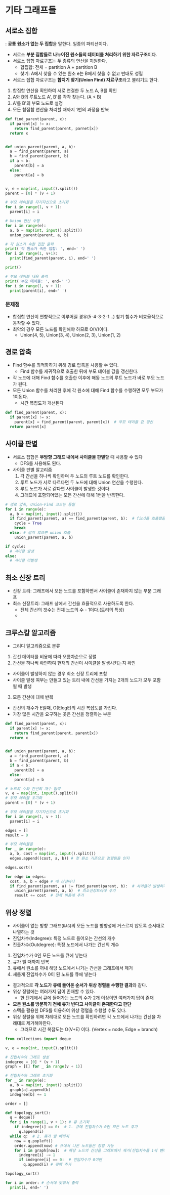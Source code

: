 # 기타 그래프들

## 서로소 집합
: **공통 원소가 없는 두 집합**을 말한다. 일종의 파티션이다.

- 서로소 **부분 집합들로 나누어진 원소들의 데이터를 처리하기 위한 자료구조**이다.
- 서로소 집합 자료구조는 두 종류의 연산을 지원한다.
  - 합집합: 전체 = partition A + partition B
  - 찾기: A에서 찾을 수 있는 원소 e는 B에서 찾을 수 없고 반대도 성립
- 서로소 집합 자료구조는 **합치기 찾기(Union Find) 자료구조**라고 불리기도 한다.

1. 합집합 연산을 확인하여 서로 연결한 두 노드 A, B를 확인
  1. A와 B의 루트노드 A', B'를 각각 찾는다. (A < B)
  2. A'를 B'의 부모 노드로 설정
2. 모든 합집합 연산을 처리할 때까지 1번의 과정을 반복

```py
def find_parent(parent, x):
  if parent[x] != x:
    return find_parent(parent, parnet[x])
  return x


def union_parent(parent, a, b):
  a = find_parent(parent, a)
  b = find_parent(parent, b)
  if a < b:
    parent[b] = a
  else:
    parent[a] = b


v, e = map(int, input().split())
parent = [0] * (v + 1)

# 부모 테이블을 자기자신으로 초기화
for i in range(1, v + 1):
  parent[i] = i

# Union 연산 수행
for i in range(e):
  a, b = map(int, input().split())
  union_parent(parent, a, b)

# 각 원소가 속한 집합 출력
print('각 원소가 속한 집합: ', end=' ')
for i in range(1, v+1):
  print(find_parent(parent, i), end=' ')

print()

# 부모 테이블 내용 출력
print('부모 테이블: ', end=' ')
for i in range(1, v + 1):
  print(parent[i], end=' ')
```

### 문제점

- 합집합 연산이 편향적으로 이루어질 경우(5-4-3-2-1...) 찾기 함수가 비효율적으로 동작할 수 있다.
- 최악의 경우 모든 노드를 확인해야 하므로 O(V)이다.
  - Union(4, 5), Union(3, 4), Union(2, 3), Union(1, 2)

## 경로 압축

- Find 함수를 최적화하기 위해 경로 압축을 사용할 수 있다.
  - Find 함수를 재귀적으로 호출한 뒤에 부모 테이블 값을 갱신한다.
- 각 노드에 대해 Find 함수를 호출한 이후에 해동 노드의 루트 노드가 바로 부모 노드가 된다.
- 모든 Union 함수를 처리한 후에 각 원소에 대해 Find 함수를 수행하면 모두 부모가 1이된다.
  - 시간 복잡도가 개선된다

```py
def find_parent(parent, x):
  if parent[x] != x:
    parent[x] = find_parent(parent, parent[x])  # 부모 테이블 값 갱신
  return parent[x] 
```

## 사이클 판별

- 서로소 집합은 **무방향 그래프 내에서 사이클을 판별**할 때 사용할 수 있다
  - DFS를 사용해도 된다.
- 사이클 판별 알고리즘
  1. 각 간선을 하나씩 확인하며 두 노드의 루트 노드를 확인한다.
    1. 루트 노드가 서로 다르다면 두 노드에 대해 Union 연산을 수행한다.
    2. 루트 노드가 서로 같다면 사이클이 발생한 것이다.
  2. 그래프에 포함되어있는 모든 간선에 대해 1번을 반복한다.

```py
# 경로 압축, Union-Find 코드는 동일
for i in range(e):
  a, b = map(int, input().split())
  if find_parent(parent, a) == find_parent(parent, b):  # find를 호출했을 때 부모가 같다면
    cycle = True
    break
  else: # 같지 않으면 union 호출
    union_parent(parent, a, b)

if cycle:
  # 사이클 발생
else:
  # 사이클 미발생
```

## 최소 신장 트리

- 신장 트리: 그래프에서 모든 노드를 포함하면서 사이클이 존재하지 않는 부분 그래프
- 최소 신장트리: 그래프 상에서 간선을 효율적으로 사용하도록 한다.
  - 전체 간선의 갯수는 전체 노드의 수 - 1이다.(트리의 특성)
  - 

## 크루스칼 알고리즘

- 그리디 알고리즘으로 분류
1. 간선 데이터를 비용에 따라 오름차순으로 정렬
2. 간선을 하나씩 확인하여 현재의 간선이 사이클을 발생시키는지 확인
  - 사이클이 발생하지 않는 경우 최소 신장 트리에 포함
  - 사이클 발생 여부는 만들고 있는 트리 내에 간선을 가지는 2개의 노드가 모두 포함될 때 발생
3. 모든 간선에 대해 반복

- 간선의 개수가 E일때, O(ElogE)의 시간 복잡도를 가진다.
- 가장 많은 시간을 요구하는 곳은 간선을 정렬하는 부분

```py
def find_parent(parent, x):
  if parent[x] != x:
    return find_parent(parent, parent[x])
  return x


def union_parent(parent, a, b):
  a = find_parent(parent, a)
  b = find_parent(parent, b)
  if a < b:
    parent[b] = a
  else:
    parent[a] = b

# 노드의 수와 간선의 개수 입력
v, e = map(int, input().split())
# 부모 테이블 초기화
parent = [0] * (v + 1)

# 부모 테이블을 자기자신으로 초기화
for i in range(1, v + 1):
  parent[i] = i

edges = []
result = 0

# 부모 테이블을 
for _ in range(e):
  a, b, cost = map(int, input().split())
  edges.append((cost, a, b)) # 첫 원소 기준으로 정렬됨을 인지

edges.sort()

for edge in edges:
  cost, a, b = edge # 매 간선마다
  if find_parent(parent, a) != find_parent(parent, b):  # 사이클이 발생하지 않았을 경우
    union_parent(parent, a, b)  # 최소신장트리에 추가
    result += cost  # 전체 비용에 추가
```

## 위상 정렬

- 사이클이 없는 방향 그래프(`DAG`)의 모든 노드를 방향성에 거스르지 않도록 순서대로 나열하는 것
- 진입차수(Indegree): 특정 노드로 들어오는 간선의 개수
- 진출차수(Outdegree): 특정 노드에서 나가는 간선의 개수

1. 진입차수가 0인 모든 노드를 큐에 넣는다
2. 큐가 빌 때까지 반복
  1. 큐에서 원소를 꺼내 해당 노드에서 나가는 간선을 그래프에서 제거
  2. 새롭게 진입차수가 0이 된 노드를 큐에 넣는다

- 결과적으로 **각 노드가 큐에 들어온 순서가 위상 정렬을 수행한 결과**와 같다.
- 위상 정렬에는 여러가지 답이 존재할 수 있다. 
  - 한 단계에서 큐에 들어가는 노드의 수가 2개 이상이면 여러가지 답이 존재
- **모든 원소를 방문하기 전에 큐가 빈다고 사이클이 존재한다고 판단**
- 스택을 활용한 DFS를 이용하여 위상 정렬을 수행할 수도 있다.
- 위상 정렬을 위해 차례대로 모든 노드를 확인하려면 각 노드에서 나가는 간선을 차례대로 제거해야한다.
  - 그러므로 시간 복잡도는 O(V+E) 이다. (Vertex = node, Edge = branch)

```py
from collections import deque

v, e = map(int, input().split())

# 진입차수와 그래프 생성
indegree = [0] * (v + 1)
graph = [[] for _ in range(v + 1)]

# 진입차수와 그래프 초기화
for _ in range(e):
  a, b = map(int, input().split())
  graph[a].append(b)
  indegree[b] += 1

order = []

def topology_sort():
  q = deque()
  for i in range(1, v + 1): # 큐 초기화
    if indegree[i] == 0:  # 1. 큐에 진입차수가 0인 모든 노드 추가
      q.append(i)
  while q:  # 2. 큐가 빌 때까지
    now = q.popleft() 
    order.append(now) # 큐에서 나온 노드들은 정렬 가능
    for i in graph[now]:  # 해당 노드의 간선을 그래프에서 제거(진입차수를 1씩 뺀다)
      indegree[i] -= 1
      if indegree[i] == 0:  # 진입차수가 0이면
        q.append(i) # 큐에 추가

topology_sort()

for i in order: # 순서에 맞춰서 출력
  print(i, end=' ')
```